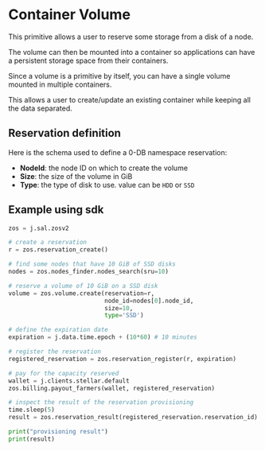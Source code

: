 # Container Volume

This primitive allows a user to reserve some storage from a disk of a node.

The volume can then be mounted into a container so applications can have a persistent storage space from their containers.

Since a volume is a primitive by itself, you can have a single volume mounted in multiple containers.

This allows a user to create/update an existing container while keeping all the data separated.

## Reservation definition

Here is the schema used to define a 0-DB namespace reservation:

- **NodeId**: the node ID on which to create the volume
- **Size**: the size of the volume in GiB
- **Type**: the type of disk to use. value can be `HDD` or `SSD`

## Example using sdk

```python
zos = j.sal.zosv2

# create a reservation
r = zos.reservation_create()

# find some nodes that have 10 GiB of SSD disks
nodes = zos.nodes_finder.nodes_search(sru=10)

# reserve a volume of 10 GiB on a SSD disk
volume = zos.volume.create(reservation=r,
                           node_id=nodes[0].node_id,
                           size=10,
                           type='SSD')

# define the expiration date
expiration = j.data.time.epoch + (10*60) # 10 minutes

# register the reservation
registered_reservation = zos.reservation_register(r, expiration)

# pay for the capacity reserved
wallet = j.clients.stellar.default
zos.billing.payout_farmers(wallet, registered_reservation)

# inspect the result of the reservation provisioning
time.sleep(5)
result = zos.reservation_result(registered_reservation.reservation_id)

print("provisioning result")
print(result)
```
